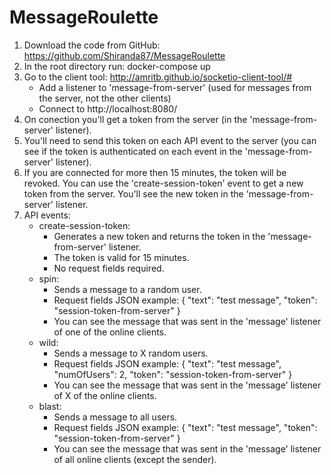 # MessageRoulette

1. Download the code from GitHub: https://github.com/Shiranda87/MessageRoulette
2. In the root directory run: docker-compose up
3. Go to the client tool: http://amritb.github.io/socketio-client-tool/#
    - Add a listener to 'message-from-server' (used for messages from the server, not the other clients)
    - Connect to http://localhost:8080/
4. On conection you'll get a token from the server (in the 'message-from-server' listener).
5. You'll need to send this token on each API event to the server (you can see if the token is authenticated on each event in the 'message-from-server' listener).
6. If you are connected for more then 15 minutes, the token will be revoked. You can use the 'create-session-token' event to get a new token from the server. You'll see the new token in the 'message-from-server' listener.
6. API events:
    - create-session-token:
      - Generates a new token and returns the token in the 'message-from-server' listener.
      - The token is valid for 15 minutes.
      - No request fields required.
    - spin:
      - Sends a message to a random user.
      - Request fields JSON example:
        {
          "text": "test message",
          "token": "session-token-from-server"
        }
      - You can see the message that was sent in the 'message' listener of one of the online clients.
    - wild:
      - Sends a message to X random users.
      - Request fields JSON example:
        {
          "text": "test message",
          "numOfUsers": 2,
          "token": "session-token-from-server"
        }
      - You can see the message that was sent in the 'message' listener of X of the online clients.
    - blast:
      - Sends a message to all users.
      - Request fields JSON example:
        {
          "text": "test message",
          "token": "session-token-from-server"
        }
      - You can see the message that was sent in the 'message' listener of all online clients (except the sender).
    
